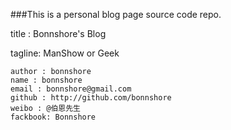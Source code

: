 ###This is a personal blog page source code repo.

title : Bonnshore's Blog

tagline: ManShow or Geek

    author : bonnshore
    name : bonnshore
    email : bonnshore@gmail.com
    github : http://github.com/bonnshore
    weibo : @伯恩先生
    fackbook: Bonnshore

